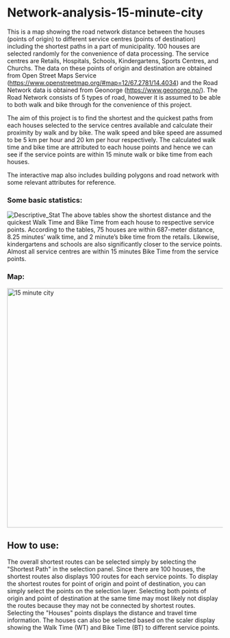 # Network-analysis-15-minute-city

This is a map showing the road network distance between the houses (points of origin) to different service centres (points of destination) including the shortest paths in a part of municipality. 100 houses are selected randomly for the convenience of data processing. The service centres are Retails, Hospitals, Schools, Kindergartens, Sports Centres, and Churchs. The data on these points of origin and destination are obtained from Open Street Maps Service (https://www.openstreetmap.org/#map=12/67.2781/14.4034) and the Road Network data is obtained from Geonorge (https://www.geonorge.no/). The Road Network consists of 5 types of road, however it is assumed to be able to both walk and bike through for the convenience of this project.

The aim of this project is to find the shortest and the quickest paths from each houses selected to the service centres available and calculate their proximity by walk and by bike. The walk speed and bike speed are assumed to be 5 km per hour and 20 km per hour respectively. The calculated walk time and bike time are attributed to each house points and hence we can see if the service points are within 15 minute walk or bike time from each houses.

The interactive map also includes building polygons and road network with some relevant attributes for reference.

### Some basic statistics:








![Descriptive_Stat](https://github.com/manojpariyar/Network-analysis-15-minute-city-/assets/114010808/f2a611fb-d6bd-45b0-bb3e-e84ad467668d)
The above tables show the shortest distance and the quickest Walk Time and Bike Time from each house to respective service points. According to the tables, 75 houses are within 687-meter distance, 8.25 minutes’ walk time, and 2 minute’s bike time from the retails. Likewise, kindergartens and schools are also significantly closer to the service points. Almost all service centres are within 15 minutes Bike Time from the service points.
### Map:










<img width="558" alt="15 minute city" src="https://github.com/manojpariyar/Network-analysis-15-minute-city-/assets/114010808/936985cb-5c73-493c-a3af-3f7b25969f1b">

## How to use: 
The overall shortest routes can be selected simply by selecting the "Shortest Path" in the selection panel. Since there are 100 houses, the shortest routes also displays 100 routes for each service points. To display the shortest routes for point of origin and point of destination, you can simply select the points on the selection layer. Selecting both points of origin and point of destination at the same time may most likely not display the routes because they may not be connected by shortest routes. Selecting the "Houses" points displays the distance and travel time information. The houses can also be selected based on the scaler display showing the Walk Time (WT) and Bike Time (BT) to different service points.
